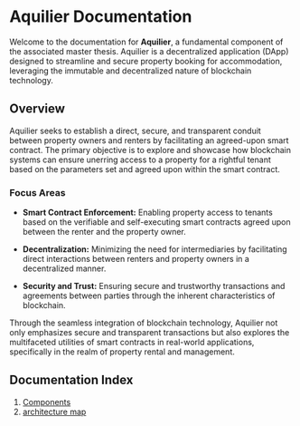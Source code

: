 # Aquilier Documentation

Welcome to the documentation for **Aquilier**, a fundamental component of the associated master thesis. Aquilier is a decentralized application (DApp) designed to streamline and secure property booking for accommodation, leveraging the immutable and decentralized nature of blockchain technology.

## Overview

Aquilier seeks to establish a direct, secure, and transparent conduit between property owners and renters by facilitating an agreed-upon smart contract. The primary objective is to explore and showcase how blockchain systems can ensure unerring access to a property for a rightful tenant based on the parameters set and agreed upon within the smart contract.

### Focus Areas

- **Smart Contract Enforcement:** Enabling property access to tenants based on the verifiable and self-executing smart contracts agreed upon between the renter and the property owner.
  
- **Decentralization:** Minimizing the need for intermediaries by facilitating direct interactions between renters and property owners in a decentralized manner.

- **Security and Trust:** Ensuring secure and trustworthy transactions and agreements between parties through the inherent characteristics of blockchain.

Through the seamless integration of blockchain technology, Aquilier not only emphasizes secure and transparent transactions but also explores the multifaceted utilities of smart contracts in real-world applications, specifically in the realm of property rental and management.


## Documentation Index

1. [Components](doc/component.md)
2. [architecture map](doc/architecture.md)